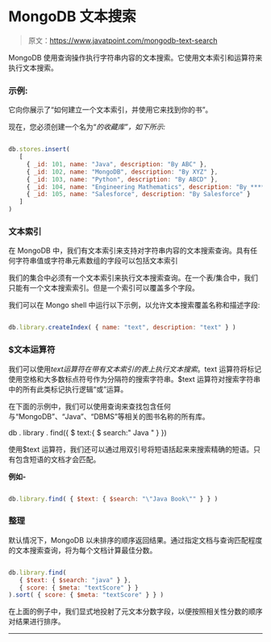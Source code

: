 # MongoDB 文本搜索

> 原文：<https://www.javatpoint.com/mongodb-text-search>

MongoDB 使用查询操作执行字符串内容的文本搜索。它使用文本索引和运算符来执行文本搜索。

### 示例:

它向你展示了“如何建立一个文本索引，并使用它来找到你的书”。

现在，您必须创建一个名为“*的收藏库”，如下所示:*

```js

db.stores.insert(
   [
     { _id: 101, name: "Java", description: "By ABC" },
     { _id: 102, name: "MongoDB", description: "By XYZ" },
     { _id: 103, name: "Python", description: "By ABCD" },
     { _id: 104, name: "Engineering Mathematics", description: "By *****" },
     { _id: 105, name: "Salesforce", description: "By Salesforce" }
   ]
)

```

### 文本索引

在 MongoDB 中，我们有文本索引来支持对字符串内容的文本搜索查询。具有任何字符串值或字符串元素数组的字段可以包括文本索引

我们的集合中必须有一个文本索引来执行文本搜索查询。在一个表/集合中，我们只能有一个文本搜索索引。但是一个索引可以覆盖多个字段。

我们可以在 Mongo shell 中运行以下示例，以允许文本搜索覆盖名称和描述字段:

```js

db.library.createIndex( { name: "text", description: "text" } )

```

### $文本运算符

我们可以使用$text 运算符在带有文本索引的表上执行文本搜索。$text 运算符将标记使用空格和大多数标点符号作为分隔符的搜索字符串。$text 运算符对搜索字符串中的所有此类标记执行逻辑“或”运算。

在下面的示例中，我们可以使用查询来查找包含任何与“MongoDB”、“Java”、“DBMS”等相关的图书名称的所有库。

db . library . find({ $ text:{ $ search:" Java " } })

使用$text 运算符，我们还可以通过用双引号将短语括起来来搜索精确的短语。只有包含短语的文档才会匹配。

**例如-**

```js

db.library.find( { $text: { $search: "\"Java Book\"" } } )

```

### 整理

默认情况下，MongoDB 以未排序的顺序返回结果。通过指定文档与查询匹配程度的文本搜索查询，将为每个文档计算最佳分数。

```js

db.library.find(
   { $text: { $search: "java" } },
   { score: { $meta: "textScore" } }
).sort( { score: { $meta: "textScore" } } )

```

在上面的例子中，我们显式地投射了元文本分数字段，以便按照相关性分数的顺序对结果进行排序。

* * **